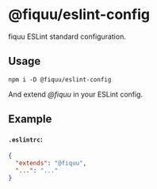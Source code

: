 # @fiquu/eslint-config
fiquu ESLint standard configuration.

## Usage
```
npm i -D @fiquu/eslint-config
```
And extend *@fiquu* in your ESLint config.

## Example

#### `.eslintrc`:
```json
{
  "extends": "@fiquu",
  "...": "..."
}
```
